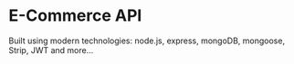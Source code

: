 # E-Commerce API

Built using modern technologies: node.js, express, mongoDB, mongoose, Strip, JWT and more...
